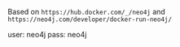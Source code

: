 Based on `https://hub.docker.com/_/neo4j`
and `https://neo4j.com/developer/docker-run-neo4j/`

user: neo4j
pass: neo4j

